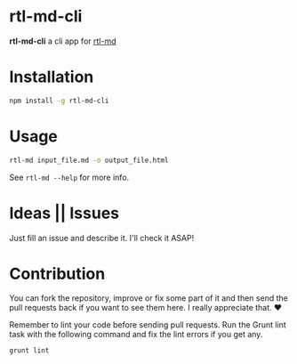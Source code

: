 # rtl-md-cli
**rtl-md-cli** a cli app for [rtl-md](https://github.com/mamal72/rtl-md)


# Installation
```bash
npm install -g rtl-md-cli
```

# Usage
```bash
rtl-md input_file.md -o output_file.html
```
See `rtl-md --help` for more info.


# Ideas || Issues
Just fill an issue and describe it. I'll check it ASAP!


# Contribution
You can fork the repository, improve or fix some part of it and then send the pull requests back if you want to see them here. I really appreciate that. :heart:

Remember to lint your code before sending pull requests. Run the Grunt lint task with the following command and fix the lint errors if you get any.
```bash
grunt lint
```
